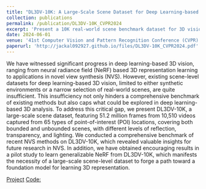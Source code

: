 ```yaml
---
title: "DL3DV-10K: A Large-Scale Scene Dataset for Deep Learning-based 3D Vision"
collection: publications
permalink: /publication/DL3DV-10K_CVPR2024
excerpt: 'Present a 10K real-world scene benchmark dataset for 3D vision.'
date: 2024-06-01
venue: '41st Computer Vision and Pattern Recognition Conference (CVPR)'
paperurl: 'http://jackal092927.github.io/files/DL3DV-10K_CVPR2024.pdf'
---
```


We have witnessed significant progress in deep learning-based 3D vision, ranging from neural radiance field (NeRF) based 3D representation learning to applications in novel view synthesis (NVS). However, existing scene-level datasets for deep learning-based 3D vision, limited to either synthetic environments or a narrow selection of real-world scenes, are quite insufficient. This insufficiency not only hinders a comprehensive benchmark of existing methods but also caps what could be explored in deep learning-based 3D analysis. To address this critical gap, we present DL3DV-10K, a large-scale scene dataset, featuring 51.2 million frames from 10,510 videos captured from 65 types of point-of-interest (POI) locations, covering both bounded and unbounded scenes, with different levels of reflection, transparency, and lighting. We conducted a comprehensive benchmark of recent NVS methods on DL3DV-10K, which revealed valuable insights for future research in NVS. In addition, we have obtained encouraging results in a pilot study to learn generalizable NeRF from DL3DV-10K, which manifests the necessity of a large-scale scene-level dataset to forge a path toward a foundation model for learning 3D representation. 

[Project](https://dl3dv-10k.github.io/DL3DV-10K/)
[Code:](https://github.com/DL3DV-10K/Dataset)

<!-- This paper generalizes the persistence algorithm to compute decompositions of multi-parameter persistence modules.  -->